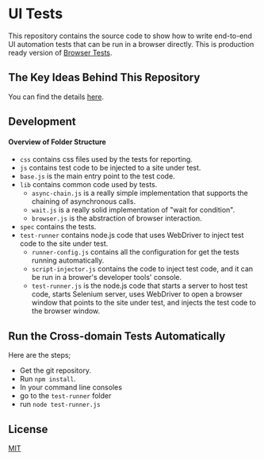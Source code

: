 # UI Tests

This repository contains the source code to show how to write end-to-end UI automation tests that can be run in a browser directly. This is production ready version of [Browser Tests](https://github.com/yguan/browser-tests).

## The Key Ideas Behind This Repository

You can find the details [here](http://yguan.github.io/repos/writings/#test-automation?article=browser-tests).

## Development

#### Overview of Folder Structure

* `css` contains css files used by the tests for reporting.
* `js` contains test code to be injected to a site under test.
 * `base.js` is the main entry point to the test code.
 * `lib` contains common code used by tests.
   * `async-chain.js` is a really simple implementation that supports the chaining of asynchronous calls.
   * `wait.js` is a really solid implementation of "wait for condition".
   * `browser.js` is the abstraction of browser interaction.
 * `spec` contains the tests.
 * `test-runner` contains node.js code that uses WebDriver to inject test code to the site under test.
   * `runner-config.js` contains all the configuration for get the tests running automatically.
   * `script-injector.js` contains the code to inject test code, and it can be run in a brower's developer tools' console.
   * `test-runner.js` is the node.js code that starts a server to host test code, starts Selenium server, uses WebDriver to open a browser window that points to the site under test, and injects the test code to the browser window.

## Run the Cross-domain Tests Automatically

Here are the steps;

* Get the git repository.
* Run `npm install`.
* In your command line consoles
 * go to the `test-runner` folder
 * run `node test-runner.js`


## License

[MIT](http://opensource.org/licenses/MIT)